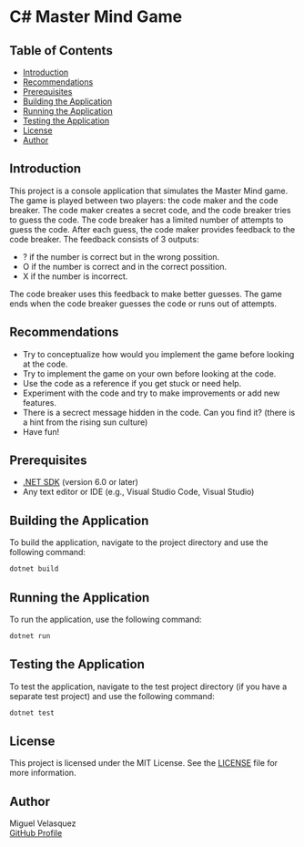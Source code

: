 # C# Master Mind Game

## Table of Contents
- [Introduction](#introduction)
- [Recommendations](#recomendations)
- [Prerequisites](#prerequisites)
- [Building the Application](#building-the-application)
- [Running the Application](#running-the-application)
- [Testing the Application](#testing-the-application)
- [License](#license)
- [Author](#author)

## Introduction
This project is a console application that simulates the Master Mind game. 
The game is played between two players: the code maker and the code breaker. 
The code maker creates a secret code, and the code breaker tries to guess the code. 
The code breaker has a limited number of attempts to guess the code. 
After each guess, the code maker provides feedback to the code breaker. 
The feedback consists of 3 outputs: 
- ? if the number is correct but in the wrong possition.
- O if the number is correct and in the correct possition.
- X if the number is incorrect.

The code breaker uses this feedback to make better guesses. 
The game ends when the code breaker guesses the code or runs out of attempts.

## Recommendations
- Try to conceptualize how would you implement the game before looking at the code.
- Try to implement the game on your own before looking at the code.
- Use the code as a reference if you get stuck or need help.
- Experiment with the code and try to make improvements or add new features.
- There is a secrect message hidden in the code. Can you find it? (there is a hint from the rising sun culture)
- Have fun!

## Prerequisites
- [.NET SDK](https://dotnet.microsoft.com/download) (version 6.0 or later)
- Any text editor or IDE (e.g., Visual Studio Code, Visual Studio)

## Building the Application
To build the application, navigate to the project directory and use the following command:
```bash
dotnet build
```

## Running the Application
To run the application, use the following command:
```bash
dotnet run
```

## Testing the Application
To test the application, navigate to the test project directory (if you have a separate test project) and use the following command:
```bash
dotnet test
```

## License
This project is licensed under the MIT License. See the [LICENSE](LICENSE) file for more information.

## Author
Miguel Velasquez  
[GitHub Profile](https://github.com/mvelasquez10)
